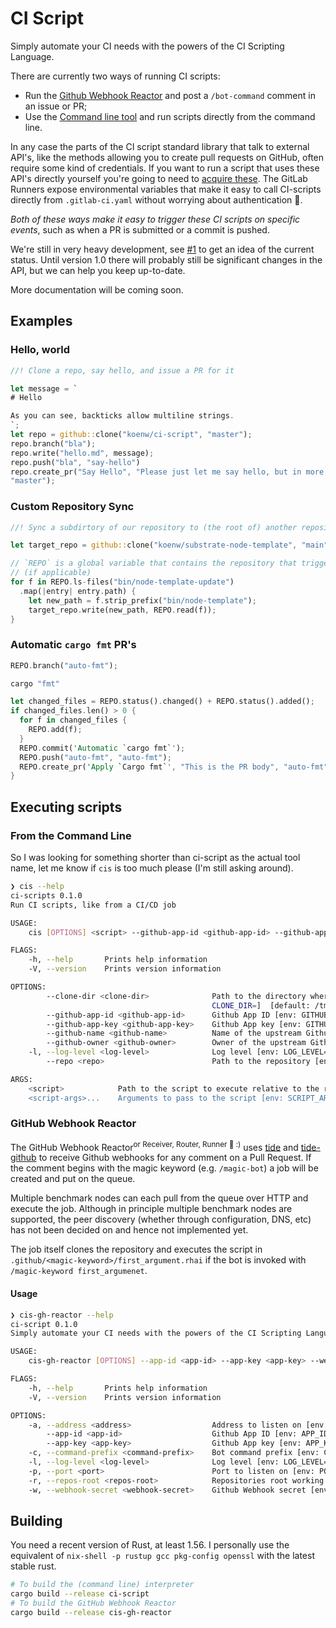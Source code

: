 # CI Script

Simply automate your CI needs with the powers of the CI Scripting Language.

There are currently two ways of running CI scripts:
  * Run the [Github Webhook Reactor]("#github-webhook-reactor") and post a
    `/bot-command` comment in an issue or PR;
  * Use the [Command line tool]("#from-the-command-line") and run scripts directly from
    the command line.

In any case the parts of the CI script standard library that talk to external API's, like
the methods allowing you to create pull requests on GitHub, often require some kind of
credentials. If you want to run a script that uses these API's directly yourself you're
going to need to [acquire these](#acquiring-github-credentials). The GitLab Runners expose
environmental variables that make it easy to call CI-scripts directly from
`.gitlab-ci.yaml` without worrying about authentication 🚀.

*Both of these ways make it easy to trigger these CI scripts on specific events*, such as
when a PR is submitted or a commit is pushed.

We're still in very heavy development, see
[#1](https://github.com/paritytech/ci-script/issues/1) to get an idea of the current
status. Until version 1.0 there will probably still be significant changes in the API, but
we can help you keep up-to-date.

More documentation will be coming soon.

## Examples

### Hello, world

```rust
//! Clone a repo, say hello, and issue a PR for it

let message = `
# Hello

As you can see, backticks allow multiline strings.
`;
let repo = github::clone("koenw/ci-script", "master");
repo.branch("bla");
repo.write("hello.md", message);
repo.push("bla", "say-hello")
repo.create_pr("Say Hello", "Please just let me say hello, but in more words", "say-hello",
"master");
```

### Custom Repository Sync

```rust
//! Sync a subdirtory of our repository to (the root of) another repository

let target_repo = github::clone("koenw/substrate-node-template", "main");

// `REPO` is a global variable that contains the repository that triggered our script
// (if applicable)
for f in REPO.ls-files("bin/node-template-update")
  .map(|entry| entry.path) {
    let new_path = f.strip_prefix("bin/node-template");
    target_repo.write(new_path, REPO.read(f));
}
```

### Automatic `cargo fmt` PR's

```rust
REPO.branch("auto-fmt");

cargo "fmt"

let changed_files = REPO.status().changed() + REPO.status().added();
if changed_files.len() > 0 {
  for f in changed_files {
    REPO.add(f);
  }
  REPO.commit('Automatic `cargo fmt`');
  REPO.push("auto-fmt", "auto-fmt");
  REPO.create_pr('Apply `Cargo fmt`', "This is the PR body", "auto-fmt", "master");
}
```

## Executing scripts

### From the Command Line

So I was looking for something shorter than ci-script as the actual tool name, let me know
if `cis` is too much please (I'm still asking around).

```sh
❯ cis --help
ci-scripts 0.1.0
Run CI scripts, like from a CI/CD job

USAGE:
    cis [OPTIONS] <script> --github-app-id <github-app-id> --github-app-key <github-app-key> --github-name <github-name> --github-owner <github-owner> [script-args]...

FLAGS:
    -h, --help       Prints help information
    -V, --version    Prints version information

OPTIONS:
        --clone-dir <clone-dir>              Path to the directory where the script can clone repositories to [env:
                                             CLONE_DIR=]  [default: /tmp]
        --github-app-id <github-app-id>      Github App ID [env: GITHUB_APP_ID=]
        --github-app-key <github-app-key>    Github App key [env: GITHUB_APP_KEY]
        --github-name <github-name>          Name of the upstream Github repository [env: GITHUB_NAME=]
        --github-owner <github-owner>        Owner of the upstream Github repository [env: GITHUB_OWNER=]
    -l, --log-level <log-level>              Log level [env: LOG_LEVEL=]  [default: info]
        --repo <repo>                        Path to the repository [env: REPO=]  [default: ./]

ARGS:
    <script>            Path to the script to execute relative to the root of the script's repository [env: SCRIPT=]
    <script-args>...    Arguments to pass to the script [env: SCRIPT_ARGS=
```

### GitHub Webhook Reactor

The GitHub Webhook Reactor<sup>or Receiver, Router, Runner :shrug: :)</sup> uses
[tide](https://github.com/http-rs/tide) and
[tide-github](https://github.com/paritytech/tide-github) to receive Github webhooks for
any comment on a Pull Request. If the comment begins with the magic keyword (e.g.
`/magic-bot`) a job will be created and put on the queue.

Multiple benchmark nodes can each pull from the queue over HTTP and execute the job.
Although in principle multiple benchmark nodes are supported, the peer discovery (whether
through configuration, DNS, etc) has not been decided on and hence not implemented yet.

The job itself clones the repository and executes the script in
`.github/<magic-keyword>/first_argument.rhai` if the bot is invoked with `/magic-keyword
first_argumenet`.

#### Usage

```sh
❯ cis-gh-reactor --help
ci-script 0.1.0
Simply automate your CI needs with the powers of the CI Scripting Language

USAGE:
    cis-gh-reactor [OPTIONS] --app-id <app-id> --app-key <app-key> --webhook-secret <webhook-secret>

FLAGS:
    -h, --help       Prints help information
    -V, --version    Prints version information

OPTIONS:
    -a, --address <address>                  Address to listen on [env: ADDRESS=]  [default: 127.0.0.1]
        --app-id <app-id>                    Github App ID [env: APP_ID=]
        --app-key <app-key>                  Github App key [env: APP_KEY]
    -c, --command-prefix <command-prefix>    Bot command prefix [env: COMMAND_PREFIX=]  [default: /benchbot]
    -l, --log-level <log-level>              Log level [env: LOG_LEVEL=]  [default: info]
    -p, --port <port>                        Port to listen on [env: PORT=]  [default: 3000]
    -r, --repos-root <repos-root>            Repositories root working directory [env: REPOS_ROOT=]  [default: ./repos]
    -w, --webhook-secret <webhook-secret>    Github Webhook secret [env: WEBHOOK_SECRET]
```

## Building

You need a recent version of Rust, at least 1.56. I personally use the equivalent of
`nix-shell -p rustup gcc pkg-config openssl` with the latest stable rust.

```sh
# To build the (command line) interpreter
cargo build --release ci-script
# To build the GitHub Webhook Reactor
cargo build --release cis-gh-reactor
```
